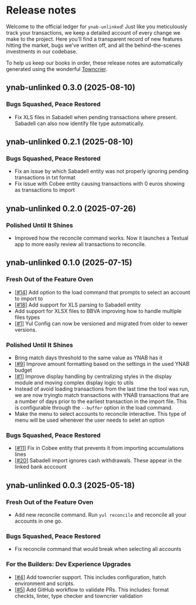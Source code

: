 # Release notes

Welcome to the official ledger for `ynab-unlinked`! Just like you meticulously track your transactions, we keep a detailed account of every change we make to the project. Here you'll find a transparent record of new features hitting the market, bugs we've written off, and all the behind-the-scenes investments in our codebase.

To help us keep our books in order, these release notes are automatically generated using the wonderful [Towncrier](https://github.com/twisted/towncrier).

<!-- towncrier release notes start -->

## ynab-unlinked 0.3.0 (2025-08-10)

### Bugs Squashed, Peace Restored
* Fix XLS files in Sabadell when pending transactions where present. Sabadell can also now identify file type automatically.

## ynab-unlinked 0.2.1 (2025-08-10)

### Bugs Squashed, Peace Restored
* Fix an issue by which Sabadell entity was not properly ignoring pending transactions in txt format
* Fix issue with Cobee entity causing transactions with 0 euros showing as transactions to import

## ynab-unlinked 0.2.0 (2025-07-26)

### Polished Until It Shines
* Improved how the reconcile command works. Now it launches a Textual app to more easily review all transactions to reconcile.

## ynab-unlinked 0.1.0 (2025-07-15)

### Fresh Out of the Feature Oven
* [[#14](https://github.com/AAraKKe/ynab-unlinked/issues/14)] Add option to the load command that prompts to select an account to import to
* [[#18](https://github.com/AAraKKe/ynab-unlinked/issues/18)] Add support for XLS parsing to Sabadell entity
* Add support for XLSX files to BBVA improving how to handle multiple files types
* [[#1](https://github.com/AAraKKe/ynab-unlinked/issues/1)] Yul Config can now be versioned and migrated from older to newer versions.

### Polished Until It Shines
* Bring match days threshold to the same value as YNAB has it
* [[#9](https://github.com/AAraKKe/ynab-unlinked/issues/9)] Improve amount formatting based on the settings in the used YNAB budget
* [[#1](https://github.com/AAraKKe/ynab-unlinked/issues/1)] Improve display handling by centralizing styles in the display module and moving complex display logic to utils
* Instead of avoid loading transactions from the last time the tool was run, we are now tryingto match transactions with YNAB transactions that are a number of days prior to the earliest transaction in the import file. This is configurable through the `--buffer` option in the load command.
* Make the menu to select accounts to reconcile interactive. This type of menu will be used whenever the user needs to selet an option

### Bugs Squashed, Peace Restored
* [[#11](https://github.com/AAraKKe/ynab-unlinked/issues/11)] Fix in Cobee entity that prevents it from importing accumulations lines
* [[#20](https://github.com/AAraKKe/ynab-unlinked/issues/20)] Sabadell import ignores cash withdrawals. These appear in the linked bank acccount

## ynab-unlinked 0.0.3 (2025-05-18)

### Fresh Out of the Feature Oven
* Add new reconcile command. Run `yul reconcile` and reconcile all your accounts in one go.

### Bugs Squashed, Peace Restored
* Fix reconcile command that would break when selecting all accounts

### For the Builders: Dev Experience Upgrades
* [[#4](https://github.com/AAraKKe/ynab-unlinked/issues/4)] Add towncrier support. This includes configuration, hatch environment and scripts.
* [[#5](https://github.com/AAraKKe/ynab-unlinked/issues/5)] Add GitHub workflow to validate PRs. This includes: format checkts, linter, type checker and towncrier validation
